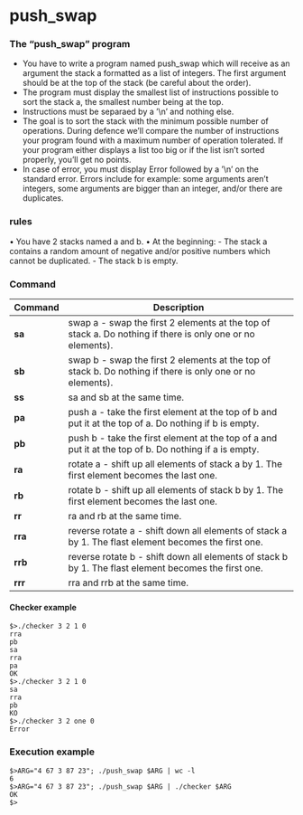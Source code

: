 # push_swap

### The “push_swap” program
* You have to write a program named push_swap which will receive as an argument
the stack a formatted as a list of integers. The first argument should be at the top
of the stack (be careful about the order).
* The program must display the smallest list of instructions possible to sort the stack
a, the smallest number being at the top.
* Instructions must be separaed by a ’\n’ and nothing else.
* The goal is to sort the stack with the minimum possible number of operations.
During defence we’ll compare the number of instructions your program found with
a maximum number of operation tolerated. If your program either displays a list
too big or if the list isn’t sorted properly, you’ll get no points.
* In case of error, you must display Error followed by a ’\n’ on the standard error.
Errors include for example: some arguments aren’t integers, some arguments are
bigger than an integer, and/or there are duplicates.

### rules

• You have 2 stacks named a and b.
• At the beginning:
    - The stack a contains a random amount of negative and/or positive numbers
    which cannot be duplicated.
    - The stack b is empty.

### Command

| Command       | Description                                                                           |
| ------------- | --------------------------------------------------------------------------------------| 
| <b>sa</b>     | swap a - swap the first 2 elements at the top of stack a. Do nothing if there is only one or no elements). |
| <b>sb</b>     | swap b - swap the first 2 elements at the top of stack b. Do nothing if there is only one or no elements). |
| <b>ss</b>     | sa and sb at the same time. |
| <b>pa</b>     | push a - take the first element at the top of b and put it at the top of a. Do nothing if b is empty. |
| <b>pb</b>     | push b - take the first element at the top of a and put it at the top of b. Do nothing if a is empty. |
| <b>ra</b>     | rotate a - shift up all elements of stack a by 1. The first element becomes the last one. |
| <b>rb</b>     | rotate b - shift up all elements of stack b by 1. The first element becomes the last one. |
| <b>rr</b>     | ra and rb at the same time. |
| <b>rra</b>    | reverse rotate a - shift down all elements of stack a by 1. The flast element becomes the first one. |
| <b>rrb</b>    | reverse rotate b - shift down all elements of stack b by 1. The flast element becomes the first one. |
| <b>rrr</b>    | rra and rrb at the same time. |

#### Checker example
```
$>./checker 3 2 1 0
rra
pb
sa
rra
pa
OK
$>./checker 3 2 1 0
sa
rra
pb
KO
$>./checker 3 2 one 0
Error
```

### Execution example
```
$>ARG="4 67 3 87 23"; ./push_swap $ARG | wc -l
6
$>ARG="4 67 3 87 23"; ./push_swap $ARG | ./checker $ARG
OK
$>
```
